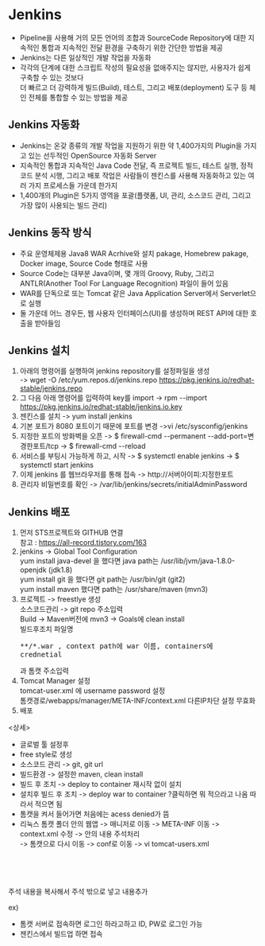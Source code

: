 Jenkins
======
+ Pipeline을 사용해 거의 모든 언어의 조합과 SourceCode Repository에 대한 지속적인 통합과 지속적인 전달 환경을 구축하기 위한 간단한 방법을 제공
+ Jenkins는 다른 일상적인 개발 작업을 자동화
+ 각각의 단계에 대한 스크립트 작성의 필요성을 없애주지는 않지만, 사용자가 쉽게 구축할 수 있는 것보다    
  더 빠르고 더 강력하게 빌드(Build), 테스트, 그리고 배포(deployment) 도구 등 체인 전체를 통합할 수 있는 방법을 제공


Jenkins 자동화
-----
+ Jenkins는 온갖 종류의 개발 작업을 지원하기 위한 약 1,400가지의 Plugin을 가지고 있는 선두적인 OpenSource 자동화 Server 
+ 지속적인 통합과 지속적인 Java Code 전달, 즉 프로젝트 빌드, 테스트 실행, 정적 코드 분석 시행, 
  그리고 배포 작업은 사람들이 젠킨스를 사용해 자동화하고 있는 여러 가지 프로세스들 가운데 한가지
+ 1,400개의 Plugin은 5가지 영역을 포괄(플랫폼, UI, 관리, 소스코드 관리, 그리고 가장 많이 사용되는 빌드 관리)


Jenkins 동작 방식
------
+ 주요 운영체제용 Java8 WAR Acrhive와 설치 pakage, Homebrew pakage, Docker image, Source Code 형태로 사용
+ Source Code는 대부분 Java이며, 몇 개의 Groovy, Ruby, 그리고 ANTLR(Another Tool For Language Recognition) 파일이 들어 있음
+ WAR를 단독으로 또는 Tomcat 같은 Java Application Server에서 Serverlet으로 실행
+ 둘 가운데 어느 경우든, 웹 사용자 인터페이스(UI)를 생성하며 REST API에 대한 호출을 받아들임


Jenkins 설치
-------
1. 아래의 명령어를 실행하여 jenkins repository를 설정파일을 생성    
   -> wget -O /etc/yum.repos.d/jenkins.repo https://pkg.jenkins.io/redhat-stable/jenkins.repo
2. 그 다음 아래 명령어를 입력하여 key를 import
   -> rpm --import https://pkg.jenkins.io/redhat-stable/jenkins.io.key
3. 젠킨스를 설치
    -> yum install jenkins
4. 기본 포트가 8080 포트이기 때문에 포트를 변경
   ->vi /etc/sysconfig/jenkins
5. 지정한 포트의 방화벽을 오픈
   -> $ firewall-cmd --permanent --add-port=변경한포트/tcp 
   -> $ firewall-cmd --reload
6. 서비스를 부팅시 가능하게 하고, 시작
   -> $ systemctl enable jenkins 
   -> $ systemctl start jenkins
7. 이제 jenkins 를 웹브라우저를 통해 접속
   -> http://서버아이피:지정한포트
8. 관리자 비밀번호를 확인
   -> /var/lib/jenkins/secrets/initialAdminPassword


Jenkins 배포
------
1. 먼저 STS프로젝트와 GITHUB 연결     
   참고 : https://all-record.tistory.com/163
2. jenkins -> Global Tool Configuration     
   yum install java-devel 을 했다면 java path는 /usr/lib/jvm/java-1.8.0-openjdk (jdk1.8)     
   yum install git 을 했다면 git path는 /usr/bin/git (git2)     
   yum install maven 했다면 path는 /usr/share/maven (mvn3)     
3. 프로젝트 -> freestlye 생성     
   소스코드관리 -> git repo 주소입력     
   Build -> Maven버전에 mvn3 -> Goals에 clean install     
   빌드후조치 파일명 <pre>**/*.war , context path에 war 이름, containers에 crednetial</pre>과 톰캣 주소입력
4. Tomcat Manager 설정     
   tomcat-user.xml 에 username password 설정     
   톰캣경로/webapps/manager/META-INF/context.xml 다른IP차단 설정 무효화     
5. 배포


<상세>
+ 글로벌 툴 설정후
+ free style로 생성
+ 소스코드 관리 -> git, git url
+ 빌드환경 -> 설정한 maven, clean install
+ 빌드 후 조치 -> deploy to container 재시작 없이 설치
+ 설치후 빌드 후 조치 -> deploy war to container
  ?클릭하면 뭐 적으라고 나옴 따라서 적으면 됨
+ 톰캣을 켜서 들어가면 처음에는 acess denied가 뜸
+ 리눅스 톰캣 폴더 안의 웹앱 -> 매니저로 이동 -> META-INF 이동 -> context.xml 수정 -> <Context>안의 내용 주석처리    
  -> 톰캣으로 다시 이동 -> conf로 이동 -> vi tomcat-users.xml
<pre>
 <role rolename="tomcat"/>
  <role rolename="role1"/>
  <user username="tomcat" password="<must-be-changed>" roles="tomcat"/>
</pre>
주석 내용을 복사해서 주석 밖으로 넣고 내용추가 

ex)<role rolename="manager-script"/>
  <role rolename="admin"/>
  <role rolename="manager-gui"/>
  <user username="admin" password="admin" roles="manager-script, admin, manager-gui"/>
  
+ 톰캣 서버로 접속하면 로그인 하라고하고 ID, PW로 로그인 가능
+ 젠킨스에서 빌드업 하면 접속 

